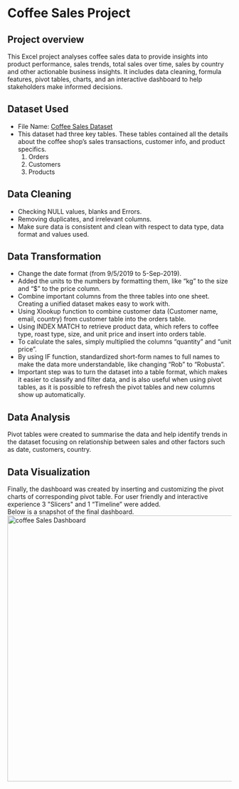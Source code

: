 # Coffee Sales Project

## Project overview
This Excel project analyses coffee sales data to provide insights into product performance, sales trends, total sales over time, sales by country and other actionable business insights. It includes data cleaning, formula features, pivot tables, charts, and an interactive dashboard to help stakeholders make informed decisions.

## Dataset Used
- File Name:  <a href="https://github.com/preetibyte/coffee-project/blob/main/Coffee%20Sales%20Raw%20Data.xlsx">Coffee Sales Dataset</a>
- This dataset had three key tables. These tables contained all the details about the coffee shop’s sales transactions, customer info, and product specifics.    
  1. Orders     
  2. Customers    
  3. Products        

## Data Cleaning 
- Checking NULL values, blanks and Errors.
- Removing duplicates, and irrelevant columns.
- Make sure data is consistent and clean with respect to data type, data format and values used.

## Data Transformation
- Change the date format (from 9/5/2019 to 5-Sep-2019). 
- Added the units to the numbers by formatting them, like “kg” to the size and “$” to the price column. 
- Combine important columns from the three tables into one sheet. Creating a unified dataset makes easy to work with.
- Using Xlookup function to combine customer data (Customer name, email, country) from customer table into the orders table.
- Using INDEX MATCH to retrieve product data, which refers to coffee type, roast type, size, and unit price and insert into orders table.
- To calculate the sales, simply multiplied the columns “quantity” and “unit price”.
- By using IF function, standardized short-form names to full names to make the data more understandable, like changing “Rob” to “Robusta”.
- Important step was to turn the dataset into a table format, which makes it easier to classify and filter data, and is also useful when using pivot tables, as it is possible to refresh the pivot tables and new columns show up automatically.

## Data Analysis
Pivot tables were created to summarise the data and help identify trends in the dataset focusing on relationship between sales and other factors such as date, customers, country.

## Data Visualization
Finally, the dashboard was created by inserting and customizing the pivot charts of corresponding pivot table. For user friendly and interactive experience 3 "Slicers" and 1 “Timeline” were added.      
Below is a snapshot of the final dashboard.
<img width="1158" height="597" alt="coffee Sales Dashboard" src="https://github.com/user-attachments/assets/12a6c3ab-96d1-421a-8c52-ff431926119f" />



